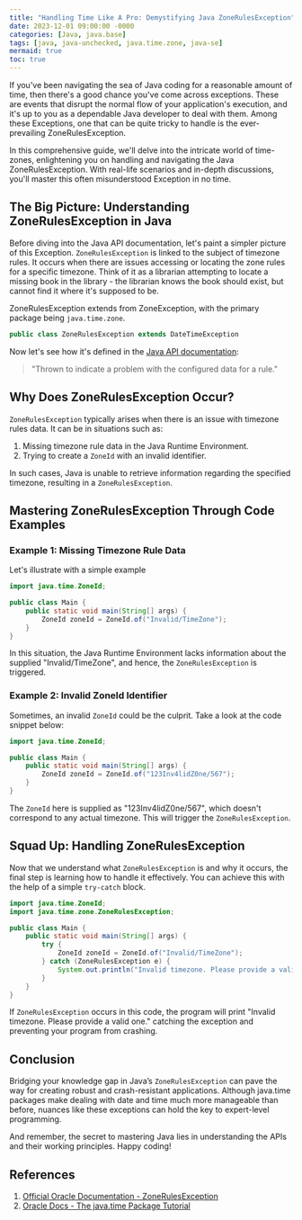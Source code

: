 ```yaml
---
title: "Handling Time Like A Pro: Demystifying Java ZoneRulesException"
date: 2023-12-01 09:00:00 -0000
categories: [Java, java.base]
tags: [java, java-unchecked, java.time.zone, java-se]
mermaid: true
toc: true
---
```



If you've been navigating the sea of Java coding for a reasonable amount of time, then there's a good chance you've come across exceptions. These are events that disrupt the normal flow of your application's execution, and it's up to you as a dependable Java developer to deal with them. Among these Exceptions, one that can be quite tricky to handle is the ever-prevailing ZoneRulesException. 

In this comprehensive guide, we'll delve into the intricate world of time-zones, enlightening you on handling and navigating the Java ZoneRulesException. With real-life scenarios and in-depth discussions, you'll master this often misunderstood Exception in no time.

## The Big Picture: Understanding ZoneRulesException in Java

Before diving into the Java API documentation, let's paint a simpler picture of this Exception. `ZoneRulesException` is linked to the subject of timezone rules. It occurs when there are issues accessing or locating the zone rules for a specific timezone. Think of it as a librarian attempting to locate a missing book in the library - the librarian knows the book should exist, but cannot find it where it's supposed to be.

ZoneRulesException extends from ZoneException, with the primary package being `java.time.zone`. 

```java
public class ZoneRulesException extends DateTimeException
```
Now let's see how it's defined in the [Java API documentation](https://docs.oracle.com/javase/8/docs/api/java/time/zone/ZoneRulesException.html):
> "Thrown to indicate a problem with the configured data for a rule."

## Why Does ZoneRulesException Occur?

`ZoneRulesException` typically arises when there is an issue with timezone rules data. It can be in situations such as:
1. Missing timezone rule data in the Java Runtime Environment.
2. Trying to create a `ZoneId` with an invalid identifier. 

In such cases, Java is unable to retrieve information regarding the specified timezone, resulting in a `ZoneRulesException`.

## Mastering ZoneRulesException Through Code Examples

### Example 1: Missing Timezone Rule Data

Let's illustrate with a simple example

```java
import java.time.ZoneId;

public class Main {
    public static void main(String[] args) {
        ZoneId zoneId = ZoneId.of("Invalid/TimeZone");
    }
}
```

In this situation, the Java Runtime Environment lacks information about the supplied "Invalid/TimeZone", and hence, the `ZoneRulesException` is triggered.

### Example 2: Invalid ZoneId Identifier

Sometimes, an invalid `ZoneId` could be the culprit. Take a look at the code snippet below:

```java
import java.time.ZoneId;

public class Main {
    public static void main(String[] args) {
        ZoneId zoneId = ZoneId.of("123Inv4lidZ0ne/567");
    }
}
```

The `ZoneId` here is supplied as "123Inv4lidZ0ne/567", which doesn't correspond to any actual timezone. This will trigger the `ZoneRulesException`.

## Squad Up: Handling ZoneRulesException

Now that we understand what `ZoneRulesException` is and why it occurs, the final step is learning how to handle it effectively. You can achieve this with the help of a simple `try-catch` block.

``` java
import java.time.ZoneId;
import java.time.zone.ZoneRulesException;

public class Main {
    public static void main(String[] args) {
        try {
            ZoneId zoneId = ZoneId.of("Invalid/TimeZone");
        } catch (ZoneRulesException e) {
            System.out.println("Invalid timezone. Please provide a valid one.");
        }
    }
}
```
If `ZoneRulesException` occurs in this code, the program will print "Invalid timezone. Please provide a valid one." catching the exception and preventing your program from crashing.

## Conclusion 

Bridging your knowledge gap in Java’s `ZoneRulesException` can pave the way for creating robust and crash-resistant applications. Although java.time packages make dealing with date and time much more manageable than before, nuances like these exceptions can hold the key to expert-level programming. 

And remember, the secret to mastering Java lies in understanding the APIs and their working principles. Happy coding!

## References

1. [Official Oracle Documentation - ZoneRulesException](https://docs.oracle.com/javase/8/docs/api/java/time/zone/ZoneRulesException.html)
2. [Oracle Docs  - The java.time Package Tutorial](https://docs.oracle.com/javase/tutorial/datetime/overview/index.html)
